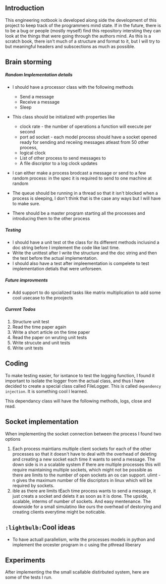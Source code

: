 ## Introduction

This engineering notbook is developed along side the development of this project to keep track of the programmers mind state. If in the future, there is to be a bug or people (mostly myself) find this repository intersting they can look at the things that were going through the authors mind. As this is a scratch book, there isn't much of a structure and format to it, but I will try to but meaningful headers and subscections as much as possible.

## Brain storming

##### Random Implementation details

- I should have a processor class with the following methods

  - Send a message
  - Receive a message
  - Sleep

- This class should be initialized with properties like

  - clock rate - the number of operations a function will execute per second
  - port ad socket - each model process should have a socket opened ready for sending and receiing messages atleast from 50 other process,
  - logical clock
  - List of other process to send messages to
  - A file discriptor to a log clock updates

- I can either make a process brodcast a message or send to a few random process: in the spec it is required to send to one machine at random
- The queue should be running in a thread so that it isn't blocked when a process is sleeping, I don't think that is the case any ways but I will have to make sure.
- There should be a master program starting all the processes and introducing them to the other process

##### Testing

- I should have a unit test ot the class for its different methods inclusind a doc string before I implement the code like last time.
- Write the unittest after I write the structure and the doc string and then the test before the actual implementation.
- I should also have a test after impleementation is compelete to test implementation detials that were unforseen.

##### Future improvments

- Add support to do spcialized tasks like matrix multiplication to add some cool usecase to the proojects

##### Current Todos

1. Structure unit test
2. Read the time paper again
3. Write a short article on the time paper
4. Read the paper on wruting unit tests
5. Write strucute and unit tests
6. Write unit tests

## Coding

To make testing easier, for isntance to test the logging function, I found it important to isolate the logger from the actual class, and thus I have decided to create a special class called FileLogger. This is called `dependency injection`. It is something cool I learned.

This dependancy class will have the following methods, logs, close and read.

## Socket implementation

When implementing the socket connection between the process I found two options

1. Each process maintians multiple client sockets for each of the other processes so that it doesn't have to deal with the overhead of deleting and creating a new socket each time it wants to send a message. The down side is in a scalable system if there are multiple processes this will require maintaining multiple sockets, which might not be possible as there are limits to the number of open sockets an os can support. ulimt -n gives the maximum number of file discriptors in linux which will be required by sockets.
2. ible as there are limits tEach time process wants to send a message, it just creats a socket and delets it as soon as it is done. The upside, scalable, interms of number of sockets. And easy mentenance. The downside for a small simulatino like ours the overhead of destorying and creating clients everytime might be noticable.

## `:lightbulb:`Cool ideas

- To have actuall parallelism, write the processes models in python and implement the orcester program in c using the pthread liberary

## Experiments

After implementing the the small scallable distirbuted system, here are some of the tests I run.
